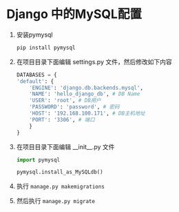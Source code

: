 # Django 中的MySQL配置

1. 安装pymysql

    ```bash
    pip install pymysql
    ```

2. 在项目目录下面编辑 settings.py 文件，然后修改如下内容

    ```python
    DATABASES = {
    'default': {
        'ENGINE': 'django.db.backends.mysql',
        'NAME': 'hello_django_db', # DB Name
        'USER': 'root', # DB用户
        'PASSWORD': 'password', # 密码
        'HOST': '192.168.100.171', # DB主机地址
        'PORT': '3306', # 端口
        }
    }
    ```

3. 在项目目录下面编辑 \_\_init__.py 文件

    ```python
    import pymysql

    pymysql.install_as_MySQLdb()
    ```

4. 执行 ``` manage.py makemigrations ```
5. 然后执行 ``` manage.py migrate ```
